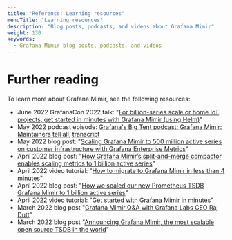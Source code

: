 ```yaml
---
title: "Reference: Learning resources"
menuTitle: "Learning resources"
description: "Blog posts, podcasts, and videos about Grafana Mimir"
weight: 130
keywords:
  - Grafana Mimir blog posts, podcasts, and videos
---
```


# Further reading

To learn more about Grafana Mimir, see the following resources:

- June 2022 GrafanaCon 2022 talk: "[For billion-series scale or home IoT projects, get started in minutes with Grafana Mimir (using Helm)](https://grafana.com/go/grafanaconline/2022/grafana-mimir-migrate-your-metrics-in-minutes/)"
- May 2022 podcast episode: [Grafana's Big Tent podcast: Grafana Mimir: Maintainers tell all](https://bigtent.fm/4), [transcript](https://grafana.com/blog/2022/05/03/grafana-mimir-maintainers-tell-all/)
- May 2022 blog post: "[Scaling Grafana Mimir to 500 million active series on customer infrastructure with Grafana Enterprise Metrics](https://grafana.com/blog/2022/05/24/scaling-grafana-mimir-to-500-million-active-series-on-customer-infrastructure-with-grafana-enterprise-metrics/)"
- April 2022 blog post: "[How Grafana Mimir’s split-and-merge compactor enables scaling metrics to 1 billion active series](https://grafana.com/blog/2022/04/19/how-grafana-mimirs-split-and-merge-compactor-enables-scaling-metrics-to-1-billion-active-series/)"
- April 2022 video tutorial: "[How to migrate to Grafana Mimir in less than 4 minutes](https://grafana.com/blog/2022/04/25/video-how-to-migrate-to-grafana-mimir-in-less-than-4-minutes/)"
- April 2022 blog post: "[How we scaled our new Prometheus TSDB Grafana Mimir to 1 billion active series](https://grafana.com/blog/2022/04/08/how-we-scaled-our-new-prometheus-tsdb-grafana-mimir-to-1-billion-active-series/)"
- April 2022 video tutorial: "[Get started with Grafana Mimir in minutes](https://grafana.com/blog/2022/04/15/video-get-started-with-grafana-mimir-in-minutes/)"
- March 2022 blog post "[Grafana Mimir Q&A with Grafana Labs CEO Raj Dutt](https://grafana.com/blog/2022/03/30/qa-with-our-ceo-about-grafana-mimir/)"
- March 2022 blog post "[Announcing Grafana Mimir, the most scalable open source TSDB in the world](https://grafana.com/blog/2022/03/30/announcing-grafana-mimir/)"
